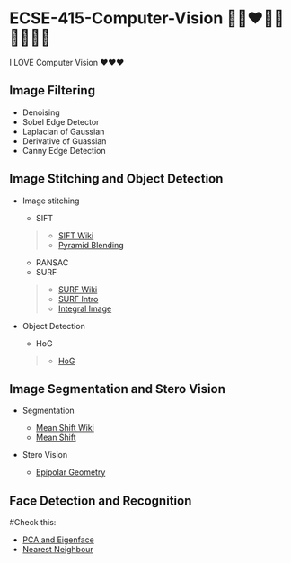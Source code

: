 # ECSE-415-Computer-Vision 🥰💗❤️💙💛💚💓💖💕

I LOVE Computer Vision ❤️❤️❤️

## Image Filtering 
* Denoising
* Sobel Edge Detector 
* Laplacian of Gaussian 
* Derivative of Guassian 
* Canny Edge Detection 

## Image Stitching and Object Detection 
* Image stitching 
  * SIFT
  >* [SIFT Wiki](https://en.wikipedia.org/wiki/Scale-invariant_feature_transform)
  >* [Pyramid Blending](https://www.uio.no/studier/emner/matnat/its/nedlagte-emner/UNIK4690/v17/forelesninger/lecture_2_3_blending.pdf)
  * RANSAC
  * SURF
  >* [SURF Wiki](https://en.wikipedia.org/wiki/Speeded_up_robust_features)
  >* [SURF Intro](https://medium.com/analytics-vidhya/introduction-to-surf-speeded-up-robust-features-c7396d6e7c4e)
  >* [Integral Image](https://www.quora.com/How-integral-image-is-used-in-image-processing-and-how-improves-the-computation-time)
  
* Object Detection 
  * HoG
  >* [HoG](https://www.learnopencv.com/histogram-of-oriented-gradients/)
  
## Image Segmentation and Stero Vision 
* Segmentation 
  * [Mean Shift Wiki](https://en.wikipedia.org/wiki/Mean_shift) 
  * [Mean Shift](https://spin.atomicobject.com/2015/05/26/mean-shift-clustering/)

* Stero Vision 
  * [Epipolar Geometry](https://web.stanford.edu/class/cs231a/course_notes/03-epipolar-geometry.pdf)

## Face Detection and Recognition 
#Check this: 
* [PCA and Eigenface](http://www.vision.jhu.edu/teaching/vision08/Handouts/case_study_pca1.pdf)
* [Nearest Neighbour](https://towardsdatascience.com/k-nn-getting-to-know-your-nearest-neighbors-b60399dc0f32)


